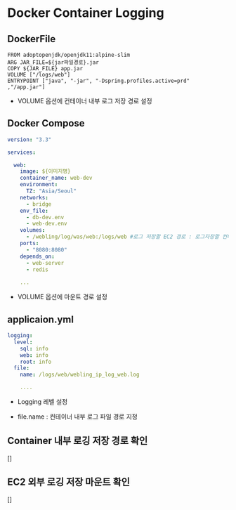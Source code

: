 # Docker Container Logging 

## DockerFile

```docker
FROM adoptopenjdk/openjdk11:alpine-slim
ARG JAR_FILE=${jar파일경로}.jar
COPY ${JAR_FILE} app.jar
VOLUME ["/logs/web"]
ENTRYPOINT ["java", "-jar", "-Dspring.profiles.active=prd" ,"/app.jar"]
```

- VOLUME 옵션에 컨테이너 내부 로그 저장 경로 설정

## Docker Compose

```yaml
version: "3.3"

services:

  web:
    image: ${이미지명}
    container_name: web-dev
    environment:
      TZ: "Asia/Seoul"
    networks:
      - bridge
    env_file:
      - db-dev.env
      - web-dev.env
    volumes: 
      - /webling/log/was/web:/logs/web #로그 저장할 EC2 경로 : 로그자장할 컨테이너 내부 경로
    ports:
      - "8080:8080"
    depends_on:
      - web-server
      - redis
    
    ...

```

- VOLUME 옵션에 마운트 경로 설정

## applicaion.yml

```yaml
logging:
  level:
    sql: info
    web: info
    root: info
  file:
    name: /logs/web/webling_ip_log_web.log

    ....
```

- Logging 레벨 설정

- file.name : 컨테이너 내부 로그 파일 경로 지정

## Container 내부 로깅 저장 경로 확인

[] 

## EC2 외부 로깅 저장 마운트 확인

[]
